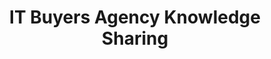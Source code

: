 ---
title: "IT Buyers Agency Knowledge Sharing"
description: "As a broker of IT acquisition intelligence requests, the ITVMO works across the community and fellow agency IT Buyers to gather and increase the availability of standards, best practices, and guides. To further support the growing increase in agency specific requests, the ITVMO provides an agency knowledge sharing forum on OMB MAX. This is for government-only. "
url-link: "https://community.max.gov/display/Egov/Agency+Information+and+Knowledge+Sharing"
type: "HTML"
gov-only: "true"
is-external: "false"
publication-date: "April 01, 2023"
reading-time: "20"
resource-type: "Guidance"
filter: "acquisition-best-practices"
audience: "contracts-acquisitions"
branded-offerings: "it-buyers-training-support "
---